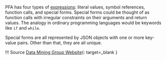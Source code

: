 PFA has four types of [expressions](../pfa/document-structure/#expressions): literal values, symbol references, function calls, and special forms. Special forms could be thought of as function calls with irregular constraints on their arguments and return values. The analogy in ordinary programming languages would be keywords like `if` and `while`.

Special forms are all represented by JSON objects with one or more key-value pairs. Other than that, they are all unique.

!!! Source
    [Data Mining Group Website](http://dmg.org/pfa/){: target=_blank }